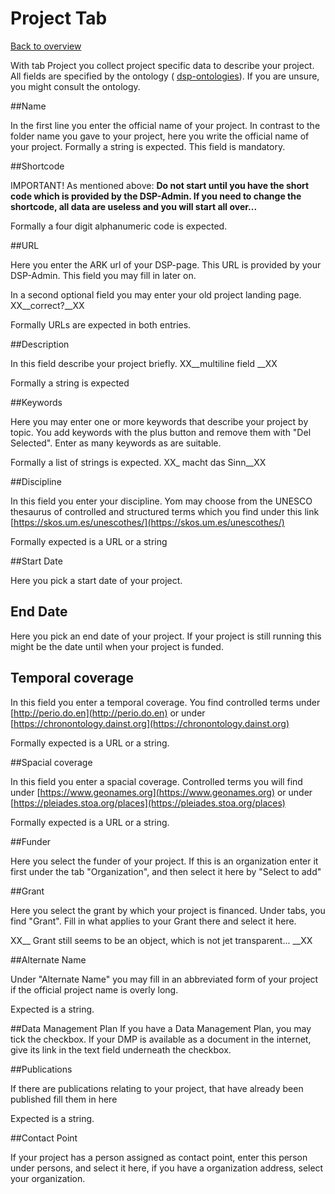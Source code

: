 # Project Tab

[Back to overview](overview.md)

With tab Project you collect project specific data to describe your project. All 
fields are specified by the ontology ( [dsp-ontologies](https://github.com/dasch-swiss/dsp-ontologies)).
If you are unsure, you might consult the ontology.


##Name

In the first line you enter the official name of your project. In contrast to 
the folder name you gave to your project, here you write the official name of your
project. Formally a string is expected. This field is mandatory. 

##Shortcode

IMPORTANT! As mentioned above: **Do not start until you have the short code which is provided by the DSP-Admin.
If you need to change the shortcode, all data are useless and you will start all over...**

Formally a four digit alphanumeric code is expected.

##URL

Here you enter the ARK url of your DSP-page. This URL is provided by your DSP-Admin. This field 
you may fill in later on. 

In a second optional field you may enter your old project landing page. XX__correct?__XX

Formally URLs are expected in both entries. 


##Description

In this field describe your project briefly. XX__multiline field __XX

Formally a string is expected

##Keywords

Here you may enter one or more keywords that describe your project by topic. You add keywords with
the plus button and remove them with "Del Selected". Enter as many keywords as are suitable.

Formally a list of strings is expected. XX_ macht das Sinn__XX

##Discipline

In this field you enter your discipline. Yom may choose from the UNESCO thesaurus of controlled
and structured terms which you find under this link 
[https://skos.um.es/unescothes/](https://skos.um.es/unescothes/)

Formally expected is a URL or a string

##Start Date

Here you pick a start date of your project. 

## End Date

Here you pick an end date of your project. If your project is still running this might be the date 
until when your project is funded.

## Temporal coverage

In this field you enter a temporal coverage. You find controlled terms under 
[http://perio.do.en](http://perio.do.en) or under 
[https://chronontology.dainst.org](https://chronontology.dainst.org)

Formally expected is a URL or a string.

##Spacial coverage

In this field you enter a spacial coverage. Controlled terms you will find under 
[https://www.geonames.org](https://www.geonames.org) or under 
[https://pleiades.stoa.org/places](https://pleiades.stoa.org/places)

Formally expected is a URL or a string.

##Funder

Here you select the funder of your project. If this is an organization enter it first under the
tab "Organization", and then select it here by "Select to add"

##Grant

Here you select the grant by which your project is financed. Under tabs, you find "Grant". Fill in
what applies to your Grant there and select it here.

XX__ Grant still seems to be an object, which is not jet transparent... __XX

##Alternate Name

Under "Alternate Name" you may fill in an abbreviated form of your project if the official 
project name is overly long.

Expected is a string.

##Data Management Plan
If you have a Data Management Plan, you may tick the checkbox.
If your DMP is available as a document in the internet, give its link in the text field underneath the 
checkbox.

##Publications

If there are publications relating to your project, that have already been published fill them in here

Expected is a string.

##Contact Point

If your project has a person assigned as contact point, enter this person under persons, and select it 
here, if you have a organization address, select your organization.

